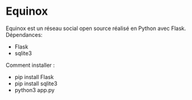 # Equinox

Equinox est un réseau social open source réalisé en Python avec Flask.
Dépendances:
 - Flask
 - sqlite3

Comment installer :
 - pip install Flask
 - pip install sqlite3
 - python3 app.py
